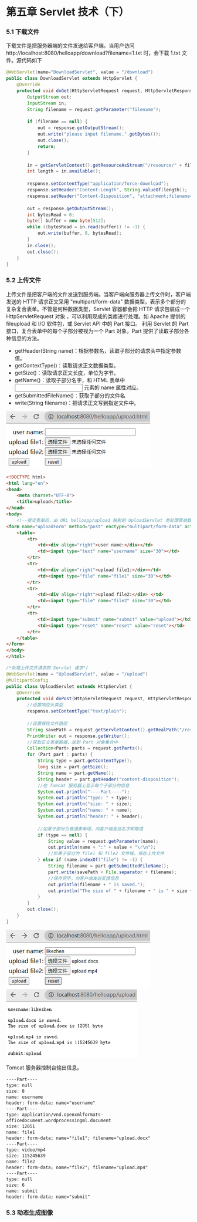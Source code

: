 

# 第五章 Servlet 技术（下）

### 5.1 下载文件

下载文件是把服务器端的文件发送给客户端。当用户访问 http://localhost:8080/helloapp/download?filename=1.txt 时，会下载 1.txt 文件。源代码如下

```java
@WebServlet(name="DownloadServlet", value = "/download")
public class DownloadServlet extends HttpServlet {
    @Override
    protected void doGet(HttpServletRequest request, HttpServletResponse response) throws ServletException, IOException {
        OutputStream out;
        InputStream in;
        String filename = request.getParameter("filename");

        if (filename == null) {
            out = response.getOutputStream();
            out.write("please input filename.".getBytes());
            out.close();
            return;
        }

        in = getServletContext().getResourceAsStream("/resource/" + filename);
        int length = in.available();

        response.setContentType("application/force-download");
        response.setHeader("Content-Length", String.valueOf(length));
        response.setHeader("Content-Disposition", "attachment;filename=\"" + filename + "\" ");

        out = response.getOutputStream();
        int bytesRead = 0;
        byte[] buffer = new byte[512];
        while ((bytesRead = in.read(buffer)) != -1) {
            out.write(buffer, 0, bytesRead);
        }
        in.close();
        out.close();
    }
}
```

### 5.2 上传文件

上传文件是把客户端的文件发送到服务端。当客户端向服务器上传文件时，客户端发送的 HTTP 请求正文采用 "multipart/form-data" 数据类型，表示多个部分的复杂复合表单。不管是何种数据类型，Servlet 容器都会把 HTTP 请求包装成一个 HttpServletRequest 对象 ，可以利用现成的类库进行处理。如 Apache 提供的 fileupload 和 I/O 软件包，或 Servlet API 中的 Part 接口。
利用 Servlet 的 Part 接口，复合表单中的每个子部分被视为一个 Part 对象。Part 提供了读取子部分各种信息的方法。
- getHeader(String name)：根据参数名，读取子部分的请求头中指定参数值。
- getContextType()：读取请求正文数据类型。
- getSize()：读取请求正文长度，单位为字节。
- getName()：读取子部分名字，和 HTML 表单中 <input> 元素的 name 属性对应。
- getSubmittedFileName()：获取子部分的文件名
- write(String filename)：把请求正文写到指定文件中。

![上传功能的网页](05Servlet技术（下）.assets/image-20210905221420386.png)


```html
<!DOCTYPE html>
<html lang="en">
<head>
    <meta charset="UTF-8">
    <title>upload</title>
</head>
<body>
    <!--提交表单后，由 URL helloapp/upload 映射的 UploadServlet 类处理表单数据。-->
<form name="uploadForm" method="post" enctype="multipart/form-data" action="upload">
    <table>
        <tr>
            <td><div align="right">user name:</div></td>
            <td><input type="text" name="username" size="30"></td>
        </tr>
        <tr>
            <td><div align="right">upload file1:</div></td>
            <td><input type="file" name="file1" size="30"></td>
        </tr>
        <tr>
            <td><div align="right">upload file2:</div> </td>
            <td><input type="file" name="file2" size="30"></td>
        </tr>
        <tr>
            <td><input type="submit" name="submit" value="upload"></td>
            <td><input type="reset" name="reset" value="reset"></td>
        </tr>
    </table>
</form>
</body>
</html>
```

```java
/*处理上传文件请求的 Servlet 请求*/
@WebServlet(name = "UploadServlet", value = "/upload")
@MultipartConfig
public class UploadServlet extends HttpServlet {
    @Override
    protected void doPost(HttpServletRequest request, HttpServletResponse response) throws ServletException, IOException {
        //设置响应头类型
        response.setContentType("text/plain");

        //设置保存文件路径
        String savePath = request.getServletContext().getRealPath("/resource");
        PrintWriter out = response.getWriter();
        //获取正文表单数据，放到 Part 对象集合中
        Collection<Part> parts = request.getParts();
        for (Part part : parts) {
            String type = part.getContentType();
            long size = part.getSize();
            String name = part.getName();
            String header = part.getHeader("content-disposition");
            //在 Tomcat 服务器上显示每个子部分的信息
            System.out.println("----Part----");
            System.out.println("type: " + type);
            System.out.println("size: " + size);
            System.out.println("name: " + name);
            System.out.println("header: " + header);

            //如果子部分为普通表单域，向客户端发送名字和取值
            if (type == null) {
                String value = request.getParameter(name);
                out.println(name + ":" + value + "\r\n");
                //如果子部分为 file1 和 file2 文件域，保存上传文件
            } else if (name.indexOf("file") != -1) {
                String filename = part.getSubmittedFileName();
                part.write(savePath + File.separator + filename);
                //保存完毕，向客户端发送反馈信息
                out.println(filename + " is saved.");
                out.println("The size of " + filename + " is " + size + " byte\r\n");
            }
        }
        out.close();
    }
}
```
![上传前](05Servlet技术（下）.assets/image-20210905221446529.png)![上传后](05Servlet技术（下）.assets/image-20210905221505013.png)

Tomcat 服务器控制台输出信息。

```dos
----Part----
type: null
size: 8
name: username
header: form-data; name="username"
----Part----
type: application/vnd.openxmlformats-officedocument.wordprocessingml.document
size: 12051
name: file1
header: form-data; name="file1"; filename="upload.docx"
----Part----
type: video/mp4
size: 115245639
name: file2
header: form-data; name="file2"; filename="upload.mp4"
----Part----
type: null
size: 6
name: submit
header: form-data; name="submit"
```

### 5.3 动态生成图像





























